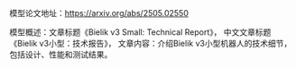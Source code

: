 模型论文地址：https://arxiv.org/abs/2505.02550

模型概述：文章标题《Bielik v3 Small: Technical Report》，
中文文章标题《Bielik v3小型：技术报告》，
文章内容：介绍Bielik v3小型机器人的技术细节，包括设计、性能和测试结果。
